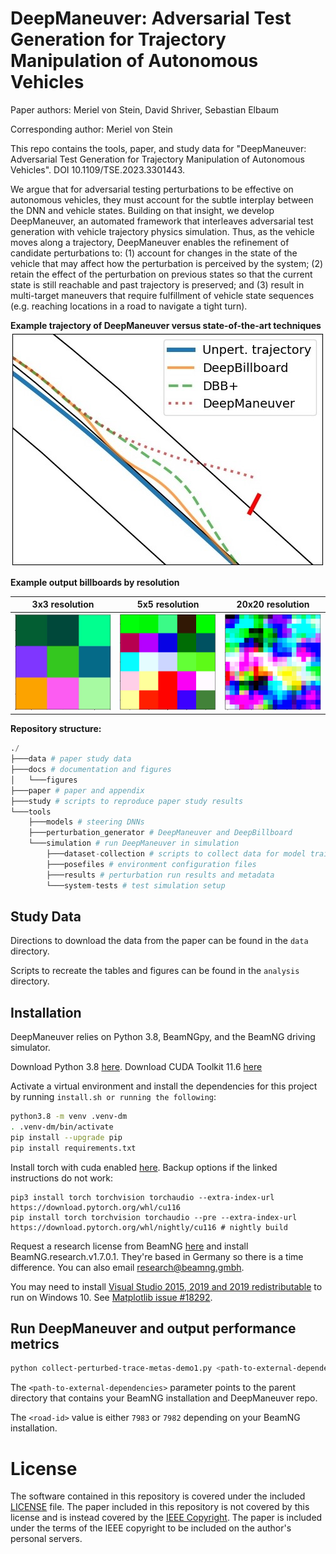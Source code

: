 # DeepManeuver: Adversarial Test Generation for Trajectory Manipulation of Autonomous Vehicles

Paper authors: Meriel von Stein, David Shriver, Sebastian Elbaum

Corresponding author: Meriel von Stein

This repo contains the tools, paper, and study data for "DeepManeuver: Adversarial Test Generation for Trajectory Manipulation of Autonomous Vehicles".
DOI 10.1109/TSE.2023.3301443.

We argue that for adversarial testing perturbations to be effective on autonomous vehicles, they must account for the subtle interplay between the DNN and vehicle states.
Building on that insight, we develop DeepManeuver, an automated framework that interleaves adversarial test generation with vehicle trajectory physics simulation. 
Thus, as the vehicle moves along a trajectory, DeepManeuver enables the refinement of candidate perturbations to: 
(1) account for changes in the state of the vehicle that may affect how the perturbation is perceived by the system; 
(2) retain the effect of the perturbation on previous states so that the current state is still reachable and past trajectory is preserved; and
(3) result in multi-target maneuvers that require fulfillment of vehicle state sequences (e.g. reaching locations in a road to navigate a tight turn).

**Example trajectory of DeepManeuver versus state-of-the-art techniques**
![sample trajs](docs/figures/singletarget-example.jpg)

**Example output billboards by resolution**

| 3x3 resolution                                | 5x5 resolution                                | 20x20 resolution                                  |
|-----------------------------------------------|-----------------------------------------------|---------------------------------------------------|
| ![3x3](docs/figures/example-bbs/pert-3x3.jpg) | ![5x5](docs/figures/example-bbs/pert-5x5.png) | ![20x20](docs/figures/example-bbs/pert-20x20.png) |

[//]: # (## Running the Demo)

**Repository structure:**
```python
./
├───data # paper study data
├───docs # documentation and figures
│   └───figures
├───paper # paper and appendix
├───study # scripts to reproduce paper study results
└───tools
    ├───models # steering DNNs
    ├───perturbation_generator # DeepManeuver and DeepBillboard
    └───simulation # run DeepManeuver in simulation
        ├───dataset-collection # scripts to collect data for model training
        ├───posefiles # environment configuration files
        ├───results # perturbation run results and metadata
        └───system-tests # test simulation setup
```

## Study Data
Directions to download the data from the paper can be found in the `data` directory.

Scripts to recreate the tables and figures can be found in the `analysis` directory.


## Installation

DeepManeuver relies on Python 3.8, BeamNGpy, and the BeamNG driving simulator.

Download Python 3.8 [here](https://www.python.org/downloads/release/python-380/).
Download CUDA Toolkit 11.6 [here](https://developer.nvidia.com/cuda-11-6-0-download-archive)

Activate a virtual environment and install the dependencies for this project by running `install.sh or running the following`:
```bash
python3.8 -m venv .venv-dm
. .venv-dm/bin/activate
pip install --upgrade pip
pip install requirements.txt
```

Install torch with cuda enabled [here](https://pytorch.org/get-started/locally/).
Backup options if the linked instructions do not work:
```
pip3 install torch torchvision torchaudio --extra-index-url https://download.pytorch.org/whl/cu116
pip install torch torchvision torchaudio --pre --extra-index-url https://download.pytorch.org/whl/nightly/cu116 # nightly build
```

Request a research license from BeamNG [here](https://support.beamng.com/) and install BeamNG.research.v1.7.0.1.
They're based in Germany so there is a time difference.
You can also email [research@beamng.gmbh](mailto:research@beamng.gmbh).

You may need to install [Visual Studio 2015, 2019 and 2019 redistributable](https://support.microsoft.com/en-nz/help/2977003/the-latest-supported-visual-c-downloads) to run on Windows 10.
See [Matplotlib issue #18292](https://github.com/matplotlib/matplotlib/issues/18292/).


## Run DeepManeuver and output performance metrics

```bash
python collect-perturbed-trace-metas-demo1.py <path-to-external-dependencies> <road-id>
```

The `<path-to-external-dependencies>` parameter points to the parent directory that contains your BeamNG installation and DeepManeuver repo.

The `<road-id>` value is either `7983` or `7982` depending on your BeamNG installation.


# License
The software contained in this repository is covered under the included [LICENSE](LICENSE) file. 
The paper included in this repository is not covered by this license and is instead covered by the [IEEE Copyright](https://ieeexplore.ieee.org/document/10213222). 
The paper is included under the terms of the IEEE copyright to be included on the author's personal servers.
